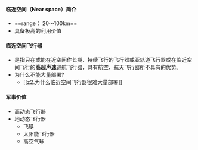 #### 临近空间（Near space）简介
- ==range： 20～100km==
- 具备极高的利用价值
#### 临近空间飞行器
- 是指只在或能在近空间作长期、持续飞行的飞行器或亚轨道飞行器或在临近空间飞行的**高超声速**巡航飞行器，具有航空、航天飞行器所不具有的优势。
- 为什么不能大量部署?
	- [[z2.为什么临近空间飞行器很难大量部署]]
#### 军事价值
- 高动态飞行器
- 地动态飞行器
	- 飞艇
	- 太阳能飞行器
	- 高空气球
